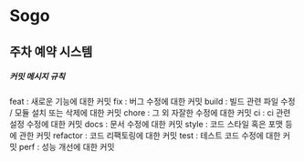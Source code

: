 # Sogo
주차 예약 시스템
---
##### 커밋 메시지 규칙
feat     :	새로운 기능에 대한 커밋
fix      :	버그 수정에 대한 커밋
build    :	빌드 관련 파일 수정 / 모듈 설치 또는 삭제에 대한 커밋
chore    :	그 외 자잘한 수정에 대한 커밋
ci       :	ci 관련 설정 수정에 대한 커밋
docs     :	문서 수정에 대한 커밋
style    :	코드 스타일 혹은 포맷 등에 관한 커밋
refactor :	코드 리팩토링에 대한 커밋
test     :	테스트 코드 수정에 대한 커밋
perf     :	성능 개선에 대한 커밋
